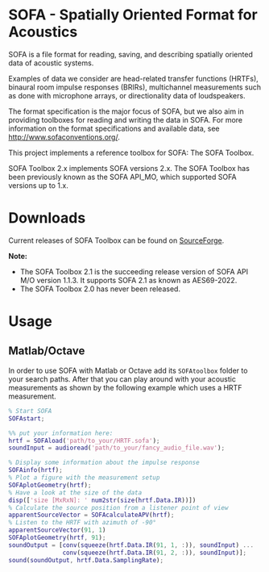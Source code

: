 SOFA - Spatially Oriented Format for Acoustics
==============================================

SOFA is a file format for reading, saving, and describing spatially
oriented data of acoustic systems.

Examples of data we consider are head-related transfer functions (HRTFs),
binaural room impulse responses (BRIRs), multichannel measurements such as done
with microphone arrays, or directionality data of loudspeakers.

The format specification is the major focus of SOFA, but we also aim in providing 
toolboxes for reading and writing the data in SOFA. For more information on the 
format specifications and available data, see http://www.sofaconventions.org/.

This project implements a reference toolbox for SOFA: The SOFA Toolbox. 

SOFA Toolbox 2.x implements SOFA versions 2.x. The SOFA Toolbox has been previously 
known as the SOFA API_MO, which supported SOFA versions up to 1.x.


Downloads
=========

Current releases of SOFA Toolbox can be found on [SourceForge](http://sourceforge.net/projects/sofacoustics).

**Note:** 
- The SOFA Toolbox 2.1 is the succeeding release version of SOFA API M/O version 1.1.3. It supports SOFA 2.1 as known as AES69-2022.
- The SOFA Toolbox 2.0 has never been released. 


Usage
=====

## Matlab/Octave 

In order to use SOFA with Matlab or Octave add its `SOFAtoolbox` folder
to your search paths. After that you can play around with your acoustic measurements
as shown by the following example which uses a HRTF measurement.

```matlab
% Start SOFA
SOFAstart;

%% put your information here:
hrtf = SOFAload('path/to_your/HRTF.sofa');
soundInput = audioread('path/to_your/fancy_audio_file.wav');

% Display some information about the impulse response
SOFAinfo(hrtf);
% Plot a figure with the measurement setup
SOFAplotGeometry(hrtf);
% Have a look at the size of the data
disp(['size [MxRxN]: ' num2str(size(hrtf.Data.IR))])
% Calculate the source position from a listener point of view
apparentSourceVector = SOFAcalculateAPV(hrtf);
% Listen to the HRTF with azimuth of -90°
apparentSourceVector(91, 1)
SOFAplotGeometry(hrtf, 91);
soundOutput = [conv(squeeze(hrtf.Data.IR(91, 1, :)), soundInput) ...
               conv(squeeze(hrtf.Data.IR(91, 2, :)), soundInput)];
sound(soundOutput, hrtf.Data.SamplingRate);
```
